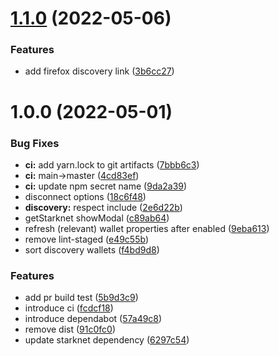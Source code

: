 # [1.1.0](https://github.com/starknet-community-libs/get-starknet/compare/v1.0.0...v1.1.0) (2022-05-06)


### Features

* add firefox discovery link ([3b6cc27](https://github.com/starknet-community-libs/get-starknet/commit/3b6cc27ff39abdf3f19892903a80686a349cab56))

# 1.0.0 (2022-05-01)


### Bug Fixes

* **ci:** add yarn.lock to git artifacts ([7bbb6c3](https://github.com/starknet-community-libs/get-starknet/commit/7bbb6c3319cb0a7226abf0ab86526ed5d7af3ac7))
* **ci:** main->master ([4cd83ef](https://github.com/starknet-community-libs/get-starknet/commit/4cd83efd0003f041e9174da02d79256a3de3b253))
* **ci:** update npm secret name ([9da2a39](https://github.com/starknet-community-libs/get-starknet/commit/9da2a39229c3043455e2dfb768eeec311010cd16))
* disconnect options ([18c6f48](https://github.com/starknet-community-libs/get-starknet/commit/18c6f48f5c85ce374ceb9b46261d2f2be90d4fde))
* **discovery:** respect include ([2e6d22b](https://github.com/starknet-community-libs/get-starknet/commit/2e6d22b7e7de34c49f8b9af0d54bbfee96685119))
* getStarknet showModal ([c89ab64](https://github.com/starknet-community-libs/get-starknet/commit/c89ab64c1d9c3f232a4c1f40f18b23c73bd2106e))
* refresh (relevant) wallet properties after enabled ([9eba613](https://github.com/starknet-community-libs/get-starknet/commit/9eba6136e60eb0f56e1782400adc943e1a83f704))
* remove lint-staged ([e49c55b](https://github.com/starknet-community-libs/get-starknet/commit/e49c55bba6ec80d7045b6dc2193960f0d1b2dcfd))
* sort discovery wallets ([f4bd9d8](https://github.com/starknet-community-libs/get-starknet/commit/f4bd9d8be58c8aa5cf82d7b1878b3b1cae470d35))


### Features

* add pr build test ([5b9d3c9](https://github.com/starknet-community-libs/get-starknet/commit/5b9d3c9d1b3686d1aeca0029a95cd2b3f963ecd6))
* introduce ci ([fcdcf18](https://github.com/starknet-community-libs/get-starknet/commit/fcdcf18ea223d90063cda636f6a47d0f4eeb8c36))
* introduce dependabot ([57a49c8](https://github.com/starknet-community-libs/get-starknet/commit/57a49c80b2ed5b9c1e0e755dfa86fedebe7d4cc9))
* remove dist ([91c0fc0](https://github.com/starknet-community-libs/get-starknet/commit/91c0fc064ccdd2dfceb1f96cc341f1dec4cf6705))
* update starknet dependency ([6297c54](https://github.com/starknet-community-libs/get-starknet/commit/6297c5464c8a22c0deb307690941472288144134))
